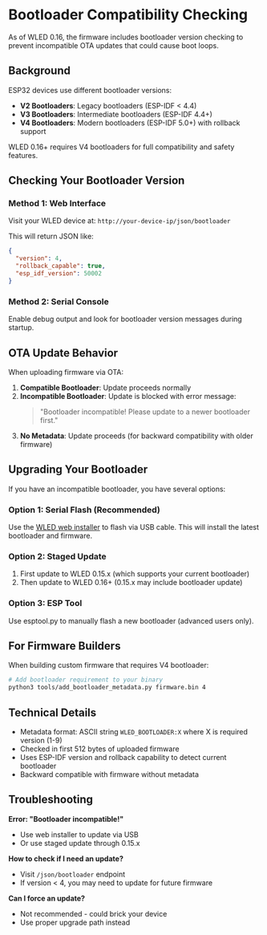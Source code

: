 # Bootloader Compatibility Checking

As of WLED 0.16, the firmware includes bootloader version checking to prevent incompatible OTA updates that could cause boot loops.

## Background

ESP32 devices use different bootloader versions:
- **V2 Bootloaders**: Legacy bootloaders (ESP-IDF < 4.4)
- **V3 Bootloaders**: Intermediate bootloaders (ESP-IDF 4.4+)
- **V4 Bootloaders**: Modern bootloaders (ESP-IDF 5.0+) with rollback support

WLED 0.16+ requires V4 bootloaders for full compatibility and safety features.

## Checking Your Bootloader Version

### Method 1: Web Interface
Visit your WLED device at: `http://your-device-ip/json/bootloader`

This will return JSON like:
```json
{
  "version": 4,
  "rollback_capable": true,
  "esp_idf_version": 50002
}
```

### Method 2: Serial Console
Enable debug output and look for bootloader version messages during startup.

## OTA Update Behavior

When uploading firmware via OTA:

1. **Compatible Bootloader**: Update proceeds normally
2. **Incompatible Bootloader**: Update is blocked with error message:
   > "Bootloader incompatible! Please update to a newer bootloader first."
3. **No Metadata**: Update proceeds (for backward compatibility with older firmware)

## Upgrading Your Bootloader

If you have an incompatible bootloader, you have several options:

### Option 1: Serial Flash (Recommended)
Use the [WLED web installer](https://install.wled.me) to flash via USB cable. This will install the latest bootloader and firmware.

### Option 2: Staged Update
1. First update to WLED 0.15.x (which supports your current bootloader)
2. Then update to WLED 0.16+ (0.15.x may include bootloader update)

### Option 3: ESP Tool
Use esptool.py to manually flash a new bootloader (advanced users only).

## For Firmware Builders

When building custom firmware that requires V4 bootloader:

```bash
# Add bootloader requirement to your binary
python3 tools/add_bootloader_metadata.py firmware.bin 4
```

## Technical Details

- Metadata format: ASCII string `WLED_BOOTLOADER:X` where X is required version (1-9)
- Checked in first 512 bytes of uploaded firmware
- Uses ESP-IDF version and rollback capability to detect current bootloader
- Backward compatible with firmware without metadata

## Troubleshooting

**Error: "Bootloader incompatible!"**
- Use web installer to update via USB
- Or use staged update through 0.15.x

**How to check if I need an update?**
- Visit `/json/bootloader` endpoint
- If version < 4, you may need to update for future firmware

**Can I force an update?**
- Not recommended - could brick your device
- Use proper upgrade path instead